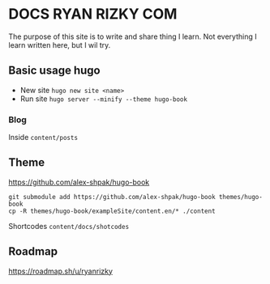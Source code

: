 # DOCS RYAN RIZKY COM

The purpose of this site is to write and share thing I learn. Not everything I learn written here, but I wil try.

## Basic usage hugo
- New site `hugo new site <name>`
- Run site `hugo server --minify --theme hugo-book`

### Blog
Inside `content/posts`

## Theme
https://github.com/alex-shpak/hugo-book

```
git submodule add https://github.com/alex-shpak/hugo-book themes/hugo-book
cp -R themes/hugo-book/exampleSite/content.en/* ./content
```

Shortcodes `content/docs/shotcodes`

## Roadmap
https://roadmap.sh/u/ryanrizky
